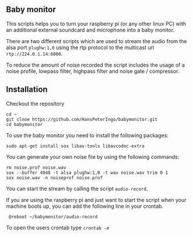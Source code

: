 Baby monitor
------------------------------

This scripts helps you to turn your raspberry pi (or any other linux PC) with an additional external soundcard and microphone into a baby monitor. 

There are two different scripts which are used to stream the audio from the alsa port `plughw:1,0` using the rtp protocol to the multicast url `rtp://224.0.1.14:6000`.

To reduce the amount of noise recorded the script includes the usage of a noise profile, lowpass filter, highpass filter and noise gate / compressor. 

Installation
---------------

Checkout the repository
    
    cd ~
    git clnoe https://github.com/HansPeterIngo/babymonitor.git
    cd babymonitor

To use the baby monitor you need to install the following packages:

    sudo apt-get install sox libav-tools libavcodec-extra

You can generate your own noise file by using the following commands:

    rm noise.prof noise.wav
    sox --buffer 4048 -t alsa plughw:1,0 -t wav noise.wav trim 0 1
    sox noise.wav -n noiseprof noise.prof

You can start the stream by calling the script `audio-record`.

If you are using the raspberry pi and just want to start the script when your machine boots up, you can add the following line in your crontab.

     @reboot ~/babymonitor/audio-record

To open the users crontab type `crontab -e`
